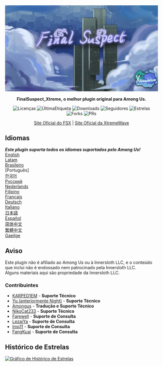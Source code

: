 ﻿<div align="center">

![FSX-XW](Assets/LogoWithTeam.png)

**FinalSuspect_Xtreme, o melhor plugin original para Among Us.**

<img src="https://badgen.net/github/license/XtremeWave/FinalSuspect_Xtreme" alt="Licenças">
<img src="https://badgen.net/github/tag/XtremeWave/FinalSuspect_Xtreme" alt="ÚltimaEtiqueta">
<img src="https://badgen.net/github/assets-dl/XtremeWave/FinalSuspect_Xtreme" alt="Downloads">
<img src="https://badgen.net/github/watchers/XtremeWave/FinalSuspect_Xtreme" alt="Seguidores">
<img src="https://badgen.net/github/stars/XtremeWave/FinalSuspect_Xtreme" alt="Estrelas">
<img src="https://badgen.net/github/forks/XtremeWave/FinalSuspect_Xtreme" alt="Forks">
<img src="https://badgen.net/github/prs/XtremeWave/FinalSuspect_Xtreme" alt="PRs">

[Site Oficial do FSX](https://fsusx.top.cc) | [Site Oficial da XtremeWave](https://www.xtreme.net.cn)

</div>

## Idiomas
***Este plugin suporta todos os idiomas suportados pelo Among Us!***<br>
[English](README.md) <br>
[Latam](README_es_LA.md)<br>
[Brasileiro](README_pt_BR.md)<br>
[Português]<br>
[한국어](README_ko.md)<br>
[Русский](README_ru.md)<br>
[Nederlands](README_nl.md)<br>
[Filipino](README_tl.md)<br>
[Français](README_fr.md)<br>
[Deutsch](README_de.md)<br>
[Italiano](README_it.md)<br>
[日本語](README_ja.md)<br>
[Español](README_es.md)<br>
[简体中文](README_zh.md)<br>
[繁體中文](README_zh_CHT.md)<br>
[Gaeilge](README_ga.md)<br>

## Aviso
Este plugin não é afiliado ao Among Us ou à Innersloth LLC, e o conteúdo que inclui não é endossado nem patrocinado pela Innersloth LLC.<br>
Alguns materiais aqui são propriedade da Innersloth LLC.

### Contribuintes
 - [KARPED1EM](https://github.com/KARPED1EM) - **Suporte Técnico**
 - [Yu (anteriormente Night)](https://github.com/Night-GUA) - **Suporte Técnico**
 - [Amongus](https://github.com/XiezibanWrite) - **Tradução e Suporte Técnico**
 - [NikoCat233](https://github.com/NikoCat233) - **Suporte Técnico**
 - [Farewell](https://github.com/ksduye) - **Suporte de Consulta**
 - [LezaiYa](https://github.com/LezaiYa1) - **Suporte de Consulta**
 - [Imp11](https://github.com/dabao40) - **Suporte de Consulta**
 - [FangKuai](https://github.com/FangKuaiYa) - **Suporte de Consulta**

## Histórico de Estrelas
[![Gráfico de Histórico de Estrelas](https://api.star-history.com/svg?repos=XtremeWave/FinalSuspect_Xtreme&type=Date)](https://star-history.com/#XtremeWave/FinalSuspect_Xtreme&Date)
